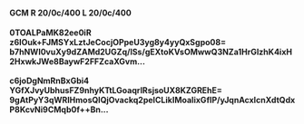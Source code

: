#### GCM R 20/0c/400 L 20/0c/400
**0TOALPaMK82ee0iR**<br/>**z6IOuk+FJMSYxLztJeCocjOPpeU3yg8y4yyQxSgpo08=**<br/>**b7hNWl0vuXy9dZAMd2UGZq/lSs/gEXtoKVsOMwwQ3NZa1HrGIzhK4ixH2HxwkJWe8BaywF2FFZcaXGvm...**<br/><br/>
**c6joDgNmRnBxGbi4**<br/>**YGfXJvyUbhusFZ9nhyKTtLGoaqrIRsjsoUX8KZGREhE=**<br/>**9gAtPyY3qWRlHmosQlQjOvackq2peICLikIMoaIixGfIP/yJqnAcxIcnXdtQdxP8KcvNi9CMqb0f++Bn...**